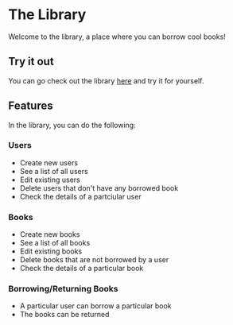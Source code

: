 # The Library

Welcome to the library, a place where you can borrow cool books!

## Try it out 

You can go check out the library [here](https://guilainelibrary.herokuapp.com/) and try it for yourself.

## Features

In the library, you can do the following: 

### Users 

- Create new users
- See a list of all users
- Edit existing users
- Delete users that don't have any borrowed book
- Check the details of a partciular user

### Books

- Create new books
- See a list of all books
- Edit existing books
- Delete books that are not borrowed by a user
- Check the details of a particular book


### Borrowing/Returning Books

- A particular user can borrow a particular book
- The books can be returned
